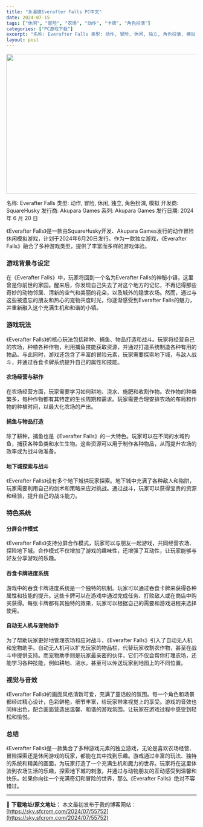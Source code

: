 ```yaml
---
title: "永瀑镇Everafter Falls PC中文"
date: 2024-07-15
tags: ["休闲", "冒险", "农场", "动作", "卡牌", "角色扮演"]
categories: ["PC游戏下载"]
excerpt: "名称: Everafter Falls 类型: 动作, 冒险, 休闲, 独立, 角色扮演, 模拟 开发商: SquareHusky 发行商: Akupara Games 系列: Akupara Games 发行日期: 2024 年 6 月 20 日 《Everafter Falls》是一款由Squa&hellip;"
layout: post
---
```


<img class="aligncenter size-full wp-image-55753" src="https://sky.sfcrom.com/wp-content/uploads/2024/07/2024071501522442.webp" alt="" width="660" height="370" />

名称: Everafter Falls
类型: 动作, 冒险, 休闲, 独立, 角色扮演, 模拟
开发商: SquareHusky
发行商: Akupara Games
系列: Akupara Games
发行日期: 2024 年 6 月 20 日

《Everafter Falls》是一款由SquareHusky开发、Akupara Games发行的动作冒险休闲模拟游戏，计划于2024年6月20日发行。作为一款独立游戏，《Everafter Falls》融合了多种游戏类型，提供了丰富而多样的游戏体验。
<h3>游戏背景与设定</h3>
在《Everafter Falls》中，玩家将回到一个名为Everafter Falls的神秘小镇，这里曾是你前世的家园。醒来后，你发现自己失去了对这个地方的记忆，不再记得那些奇妙的动物邻居、清新的空气和美丽的花朵，以及城外的隐世农场。然而，通过与这些被遗忘的朋友和热心的宠物共度时光，你逐渐感受到Everafter Falls的魅力，并重新融入这个充满生机和和谐的小镇。
<h3>游戏玩法</h3>
《Everafter Falls》的核心玩法包括耕种、捕鱼、物品打造和战斗。玩家将经营自己的农场，种植各种作物，利用捕鱼技能获取资源，并通过打造系统制造各种有用的物品。与此同时，游戏还包含了丰富的冒险元素，玩家需要探索地下城，与敌人战斗，并通过吞食卡牌系统提升自己的属性和技能。
<h4>农场经营与耕作</h4>
在农场经营方面，玩家需要学习如何耕地、浇水、施肥和收割作物。农作物的种类繁多，每种作物都有其特定的生长周期和需求。玩家需要合理安排农场的布局和作物的种植时间，以最大化农场的产出。
<h4>捕鱼与物品打造</h4>
除了耕种，捕鱼也是《Everafter Falls》的一大特色。玩家可以在不同的水域钓鱼，捕获各种鱼类和水生生物。这些资源可以用于制作各种物品，从而提升农场的效率或为战斗做准备。
<h4>地下城探索与战斗</h4>
《Everafter Falls》设有多个地下城供玩家探索。地下城中充满了各种敌人和陷阱，玩家需要利用自己的剑术和策略来应对挑战。通过战斗，玩家可以获得宝贵的资源和经验，提升自己的战斗能力。
<h3>特色系统</h3>
<h4>分屏合作模式</h4>
《Everafter Falls》支持分屏合作模式，玩家可以与朋友一起游戏，共同经营农场、探险地下城。合作模式不仅增加了游戏的趣味性，还增强了互动性，让玩家能够与好友分享游戏的乐趣。
<h4>吞食卡牌进度系统</h4>
游戏中的吞食卡牌进度系统是一个独特的机制。玩家可以通过吞食卡牌来获得各种属性和技能的提升。这些卡牌可以在游戏中通过完成任务、打败敌人或在商店中购买获得。每张卡牌都有其独特的效果，玩家可以根据自己的需要和游戏进程来选择使用。
<h4>自动无人机与宠物助手</h4>
为了帮助玩家更好地管理农场和应对战斗，《Everafter Falls》引入了自动无人机和宠物助手。自动无人机可以扩充玩家的物品栏，代替玩家收割农作物，甚至在战斗中提供支持。而宠物助手则是玩家最亲密的伙伴，它们不仅会帮你打理农场，还能学习各种技能，例如耕地、浇水，甚至可以传送玩家到地图上的不同位置。
<h3>视觉与音效</h3>
《Everafter Falls》的画面风格清新可爱，充满了童话般的氛围。每一个角色和场景都经过精心设计，色彩鲜艳，细节丰富，给玩家带来视觉上的享受。游戏的音效也同样出色，配合画面营造出温馨、和谐的游戏氛围，让玩家在游戏过程中感受到轻松和愉悦。
<h3>总结</h3>
《Everafter Falls》是一款集合了多种游戏元素的独立游戏，无论是喜欢农场经营、冒险探索还是休闲游戏的玩家，都能在其中找到乐趣。游戏通过丰富的玩法、独特的系统和精美的画面，为玩家打造了一个充满生机和魔力的世界。玩家将在这里体验到农场生活的乐趣，探索地下城的刺激，并通过与动物朋友的互动感受到温馨和快乐。如果你向往一个充满奇幻和冒险的世界，那么《Everafter Falls》绝对不容错过。

---
📖 **下载地址/原文地址：** 本文最初发布于我的博客网站：[https://sky.sfcrom.com/2024/07/55752](https://sky.sfcrom.com/2024/07/55752)
